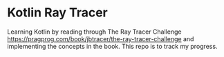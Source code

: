 # Kotlin Ray Tracer
Learning Kotlin by reading through The Ray Tracer Challenge https://pragprog.com/book/jbtracer/the-ray-tracer-challenge and implementing the concepts in the book. This repo is to track my progress.
